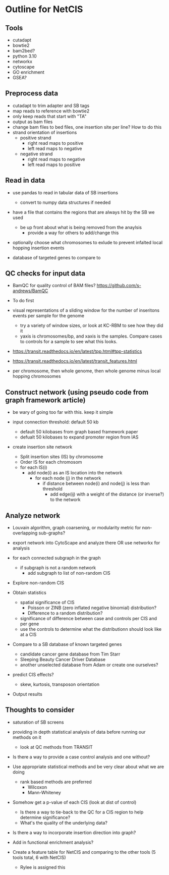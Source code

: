 # Outline for NetCIS

## Tools

- cutadapt
- bowtie2
- bam2bed?
- python 3.10
- networkx
- cytoscape
- GO enrichment
- GSEA?

## Preprocess data

- cutadapt to trim adapter and SB tags
- map reads to reference with bowtie2
- only keep reads that start with "TA"
- output as bam files
- change bam files to bed files, one insertion site per line? How to do this
- strand orientation of insertions
  - positive strand
    - right read maps to positive
    - left read maps to negative
  - negative strand
    - right read maps to negative
    - left read maps to positive

## Read in data

- use pandas to read in tabular data of SB insertions
  - convert to numpy data structures if needed

- have a file that contains the regions that are always hit by the SB we used
  - be up front about what is being removed from the anaylsis
    - provide a way for others to add/change this

- optionally choose what chromosomes to exlude to prevent infalted local hopping insertion events

- database of targeted genes to compare to

## QC checks for input data

- BamQC for quality control of BAM files? <https://github.com/s-andrews/BamQC>

- To do first
- visual representations of a sliding window for the number of inseritons events per sample for the genome
  - try a variety of window sizes, or look at KC-RBM to see how they did it
  - yaxis is chromosomes/bp, and xaxis is the samples. Compare cases to controls for a sample to see what this looks.
- <https://transit.readthedocs.io/en/latest/tpp.html#tpp-statistics>
- <https://transit.readthedocs.io/en/latest/transit_features.html>
- per chromosome, then whole genome, then whole genome minus local hopping chromosomes

## Construct network (using pseudo code from graph framework article)

- be wary of going too far with this. keep it simple

- input connection threshold: default 50 kb
  - default 50 kilobases from graph based framework paper
  - defualt 50 kilobases to expand promoter region from IAS

- create insertion site network
  - Split insertion sites (IS) by chromosome
  - Order IS for each chromosom
  - for each IS(i)
    - add node(i) as an IS location into the network
      - for each node (j) in the network
        - if distance between node(i) and node(j) is less than threshold
          - add edge(ij) with a weight of the distance (or inverse?) to the network

## Analyze network

- Louvain algorithm, graph coarsening, or modularity metric for non-overlapping sub-graphs?

- export network into CytoScape and analyze there OR use networkx for analysis

- for each connected subgraph in the graph
  - if subgraph is not a random network
    - add subgraph to list of non-random CIS

- Explore non-random CIS

- Obtain statistics
  - spatial significance of CIS
    - Poisson or ZINB (zero inflated negative binomial) distribution?
    - Difference to a random distribution?
  - significance of difference between case and controls per CIS and per gene
  - use the controls to determine what the distributionn should look like at a CIS

- Compare to a SB database of known targeted genes
  - candidate cancer gene database from Tim Starr
  - Sleeping Beauty Cancer Driver Database
  - another unselected database from Adam or create one ourselves?

- predict CIS effects?
  - skew, kurtosis, transposon orientation

- Output results

## Thoughts to consider

- saturation of SB screens

- providing in depth statistical analysis of data before running our methods on it
  - look at QC methods from TRANSIT

- Is there a way to provide a case control analysis and one without?

- Use appropriate statistical methods and be very clear about what we are doing
  - rank based methods are preferred
    - Wilcoxon
    - Mann-Whiteney

- Somehow get a p-value of each CIS (look at dist of control)
  - Is there a way to tie-back to the QC for a CIS region to help determine significance?
  - What's the quality of the underlying data?

- Is there a way to incorporate insertion direction into graph?

- Add in functional enrichment analysis?

- Create a feature table for NetCIS and comparing to the other tools (5 tools total, 6 with NetCIS)
  - Rylee is assigned this
